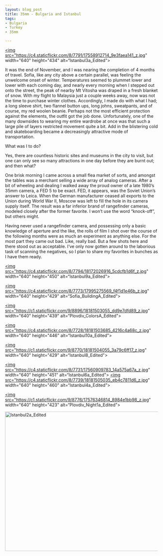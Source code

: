 ```yaml
---
layout: blog_post
title: 35mm - Bulgaria and Istanbul
tags: 
- Bulgaria
- Turkey
- 35mm

---
```


<a href="https://www.flickr.com/photos/125061170@N06/17558912714" title="Istanbul3a_Edited by Kevin Bicknell, on Flickr"><img src="https://c4.staticflickr.com/8/7791/17558912714_9e3faea141_z.jpg" width="640" height="434" alt=“Istanbul3a_Edited"></a>

It was the end of November, and I was nearing the completion of 4 months of travel.  Sofia, like any city above a certain parallel, was feeling the unwelcome onset of winter.  Temperatures seemed to plummet lower and lower with each coming day, and nearly every morning when I stepped out onto the street, the peak of nearby Mt Vitosha was draped in a fresh blanket of snow.  With my flight to Malaysia just a couple weeks away, now was not the time to purchase winter clothes. Accordingly, I made do with what I had; a long sleeve shirt, two flannel button ups, long johns, sweatpants, and of course, my red woolen beanie.  Perhaps not the most efficient protection against the elements, the outfit got the job done. Unfortunately, one of the many downsides to wearing my entire wardrobe at once was that such a large pile of layers restricted movement quite a bit. Add in the blistering cold and skateboarding became a decreasingly attractive mode of transportation. 

What was I to do? 

Yes, there are countless historic sites and museums in the city to visit, but one can only see so many attractions in one day before they are burnt out; and then what?

One brisk morning I came across a small flea market of sorts, and amongst the tables was a merchant selling a wide array of analog cameras.  After a bit of wheeling and dealing I walked away the proud owner of a late 1980’s 35mm camera, a FED 5 to be exact.  FED, it appears, was the Soviet Union’s answer to Leica. When the German manufacturer ceased all exports to the Union during World War II, Moscow was left to fill the hole in its camera supply itself. The result was a far inferior brand of rangefinder cameras, modeled closely after the former favorite. I won’t use the word “knock-off”, but others might.

Having never used a rangefinder camera, and possessing only a basic knowledge of aperture and the like, the rolls of film I shot over the course of the following months were as much an experiment as anything else. For the most part they came out bad. Like, really bad. But a few shots here and there stood out as acceptable. I’ve only now gotten around to the laborious task of scanning the negatives, so I plan to share my favorites in bunches as I have them ready.

<a href="https://www.flickr.com/photos/125061170@N06/18172026916" title="Istanbul9a_Edited by Kevin Bicknell, on Flickr"><img src="https://c4.staticflickr.com/8/7794/18172026916_5cdcfb1d6f_z.jpg" width="640" height="450" alt=“Istanbul9a_Edited"></a>

<a href="https://www.flickr.com/photos/125061170@N06/17995275569" title="Sofia_BuildingA_Edited by Kevin Bicknell, on Flickr"><img src="https://c4.staticflickr.com/8/7773/17995275569_f4f1d1e46b_z.jpg" width="640" height="429" alt=“Sofia_BuildingA_Edited"></a>

<a href="https://www.flickr.com/photos/125061170@N06/18181503055" title="Plovdiv_ColorsA_Edited by Kevin Bicknell, on Flickr"><img src="https://c1.staticflickr.com/9/8896/18181503055_dd9e7dfd89_z.jpg" width="640" height="439" alt=“Plovdiv_ColorsA_Edited"></a>

<a href="https://www.flickr.com/photos/125061170@N06/18181503685" title="Istanbul10a_Edited by Kevin Bicknell, on Flickr"><img src="https://c4.staticflickr.com/8/7728/18181503685_4216c4a68c_z.jpg" width="640" height="446" alt=“Istanbul10a_Edited"></a>

<a href="https://www.flickr.com/photos/125061170@N06/18181504055" title="Istanbul8_Edited by Kevin Bicknell, on Flickr"><img src="https://c1.staticflickr.com/9/8770/18181504055_3a79c6ff17_z.jpg" width="640" height="429" alt=“Istanbul8_Edited"></a>

<a href="https://www.flickr.com/photos/125061170@N06/17560909783" title="Istanbul6a_Edited by Kevin Bicknell, on Flickr"><img src="https://c4.staticflickr.com/8/7731/17560909783_14a575a67a_z.jpg" width="640" height="451" alt=“Istanbul6a_Edited"></a>
<a href="https://www.flickr.com/photos/125061170@N06/18181505035" title="Istanbul4a_Edited by Kevin Bicknell, on Flickr"><img src="https://c4.staticflickr.com/8/7739/18181505035_eb4c7811d6_z.jpg" width="640" height="460" alt=“Istanbul4a_Edited"></a>

<a href="https://www.flickr.com/photos/125061170@N06/17576346814" title="Plovdiv_Night1a_Edited by Kevin Bicknell, on Flickr"><img src="https://c1.staticflickr.com/9/8776/17576346814_8984e1bb98_z.jpg" width="640" height="423" alt=“Plovdiv_Night1a_Edited"></a>

<a href="https://www.flickr.com/photos/125061170@N06/18155003476" title="Istanbul2a_Edited by Kevin Bicknell, on Flickr"><img src="https://c1.staticflickr.com/9/8792/18155003476_9f3281aa92_z.jpg" width="640" height="460" alt="Istanbul2a_Edited"></a>
